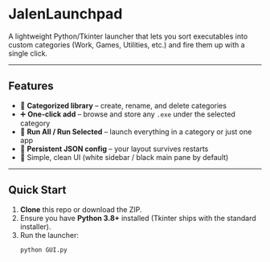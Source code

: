 # JalenLaunchpad

A lightweight Python/Tkinter launcher that lets you sort executables into custom categories (Work, Games, Utilities, etc.) and fire them up with a single click.

---

## Features
- 📂 **Categorized library** – create, rename, and delete categories  
- ➕ **One-click add** – browse and store any `.exe` under the selected category  
- 🚀 **Run All / Run Selected** – launch everything in a category or just one app  
- 💾 **Persistent JSON config** – your layout survives restarts  
- 🎨 Simple, clean UI (white sidebar / black main pane by default)

---

## Quick Start
1. **Clone** this repo or download the ZIP.  
2. Ensure you have **Python 3.8+** installed (Tkinter ships with the standard installer).  
3. Run the launcher:  
   ```bash
   python GUI.py
